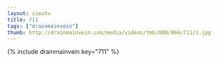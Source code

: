 ```yaml
--- 
layout: sieutv
title: 711
tags: ["drainmainvein"]
thumb: http://drainmainvein.com/media/videos/tmb/000/004/711/1.jpg
---
```

{% include drainmainvein key="711" %} 
